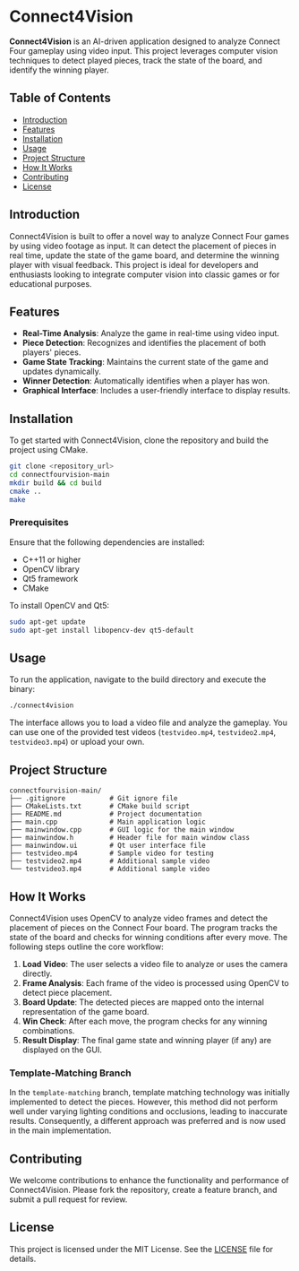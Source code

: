 
# Connect4Vision

**Connect4Vision** is an AI-driven application designed to analyze Connect Four gameplay using video input. This project leverages computer vision techniques to detect played pieces, track the state of the board, and identify the winning player.

## Table of Contents

- [Introduction](#introduction)
- [Features](#features)
- [Installation](#installation)
- [Usage](#usage)
- [Project Structure](#project-structure)
- [How It Works](#how-it-works)
- [Contributing](#contributing)
- [License](#license)

## Introduction

Connect4Vision is built to offer a novel way to analyze Connect Four games by using video footage as input. It can detect the placement of pieces in real time, update the state of the game board, and determine the winning player with visual feedback. This project is ideal for developers and enthusiasts looking to integrate computer vision into classic games or for educational purposes.

## Features

- **Real-Time Analysis**: Analyze the game in real-time using video input.
- **Piece Detection**: Recognizes and identifies the placement of both players' pieces.
- **Game State Tracking**: Maintains the current state of the game and updates dynamically.
- **Winner Detection**: Automatically identifies when a player has won.
- **Graphical Interface**: Includes a user-friendly interface to display results.

## Installation

To get started with Connect4Vision, clone the repository and build the project using CMake.

```bash
git clone <repository_url>
cd connectfourvision-main
mkdir build && cd build
cmake ..
make
```

### Prerequisites

Ensure that the following dependencies are installed:

- C++11 or higher
- OpenCV library
- Qt5 framework
- CMake

To install OpenCV and Qt5:

```bash
sudo apt-get update
sudo apt-get install libopencv-dev qt5-default
```

## Usage

To run the application, navigate to the build directory and execute the binary:

```bash
./connect4vision
```

The interface allows you to load a video file and analyze the gameplay. You can use one of the provided test videos (`testvideo.mp4`, `testvideo2.mp4`, `testvideo3.mp4`) or upload your own.

## Project Structure

```
connectfourvision-main/
├── .gitignore           # Git ignore file
├── CMakeLists.txt       # CMake build script
├── README.md            # Project documentation
├── main.cpp             # Main application logic
├── mainwindow.cpp       # GUI logic for the main window
├── mainwindow.h         # Header file for main window class
├── mainwindow.ui        # Qt user interface file
├── testvideo.mp4        # Sample video for testing
├── testvideo2.mp4       # Additional sample video
└── testvideo3.mp4       # Additional sample video
```

## How It Works

Connect4Vision uses OpenCV to analyze video frames and detect the placement of pieces on the Connect Four board. The program tracks the state of the board and checks for winning conditions after every move. The following steps outline the core workflow:

1. **Load Video**: The user selects a video file to analyze or uses the camera directly.
2. **Frame Analysis**: Each frame of the video is processed using OpenCV to detect piece placement.
3. **Board Update**: The detected pieces are mapped onto the internal representation of the game board.
4. **Win Check**: After each move, the program checks for any winning combinations.
5. **Result Display**: The final game state and winning player (if any) are displayed on the GUI.

### Template-Matching Branch

In the `template-matching` branch, template matching technology was initially implemented to detect the pieces. However, this method did not perform well under varying lighting conditions and occlusions, leading to inaccurate results. Consequently, a different approach was preferred and is now used in the main implementation.


## Contributing

We welcome contributions to enhance the functionality and performance of Connect4Vision. Please fork the repository, create a feature branch, and submit a pull request for review.

## License

This project is licensed under the MIT License. See the [LICENSE](LICENSE) file for details.
